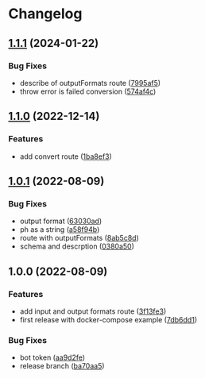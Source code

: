 # Changelog

## [1.1.1](https://github.com/cheminfo/openbabel-docker/compare/v1.1.0...v1.1.1) (2024-01-22)


### Bug Fixes

* describe of outputFormats route ([7995af5](https://github.com/cheminfo/openbabel-docker/commit/7995af5aa7f8c4d9d7a32581f48a3f2b1a67c00e))
* throw error is failed conversion ([574af4c](https://github.com/cheminfo/openbabel-docker/commit/574af4c50e3a961609a705fc2f7bb15c4fde2fc6))

## [1.1.0](https://github.com/cheminfo/openbabel-docker/compare/v1.0.1...v1.1.0) (2022-12-14)


### Features

* add convert route ([1ba8ef3](https://github.com/cheminfo/openbabel-docker/commit/1ba8ef3f65ce920297833c9d7065c6280803e794))

## [1.0.1](https://github.com/cheminfo/openbabel-docker/compare/v1.0.0...v1.0.1) (2022-08-09)


### Bug Fixes

* output format ([63030ad](https://github.com/cheminfo/openbabel-docker/commit/63030add4fa0ec5b05a213ed7e36e702ea822674))
* ph as a string ([a58f94b](https://github.com/cheminfo/openbabel-docker/commit/a58f94be97b8bbf3671ca36fd3417f1c8d650a66))
* route with outputFormats ([8ab5c8d](https://github.com/cheminfo/openbabel-docker/commit/8ab5c8da8e243c3773e1d78517ad2dc0477b7e13))
* schema and descrption ([0380a50](https://github.com/cheminfo/openbabel-docker/commit/0380a50b83cbeac1af75ee8f3549e64cb4a1817f))

## 1.0.0 (2022-08-09)


### Features

* add input and output formats route ([3f13fe3](https://github.com/cheminfo/openbabel-docker/commit/3f13fe3ba337d2b4703c638544294e4f215fed07))
* first release with docker-compose example ([7db6dd1](https://github.com/cheminfo/openbabel-docker/commit/7db6dd17309b1136c26aadfb660e487bddff200f))


### Bug Fixes

* bot token ([aa9d2fe](https://github.com/cheminfo/openbabel-docker/commit/aa9d2fe72e34bcd49267dc4febc22f55c4beaf34))
* release branch ([ba70aa5](https://github.com/cheminfo/openbabel-docker/commit/ba70aa5233bad5af07245d439dee40a27f949260))
